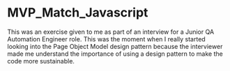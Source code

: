 # MVP_Match_Javascript

This was an exercise given to me as part of an interview for a Junior QA Automation Engineer role.
This was the moment when I really started looking into the Page Object Model design pattern because the interviewer made me understand the importance
of using a design pattern to make the code more sustainable.

